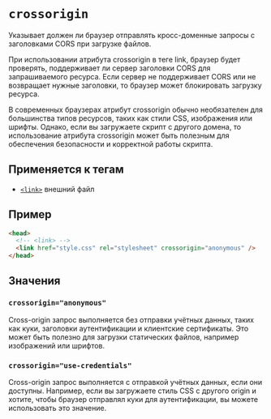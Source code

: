 # `crossorigin`

Указывает должен ли браузер отправлять кросс-доменные запросы с заголовками CORS при загрузке файлов.

При использовании атрибута crossorigin в теге link, браузер будет проверять, поддерживает ли сервер заголовки CORS для запрашиваемого ресурса. Если сервер не поддерживает CORS или не возвращает нужные заголовки, то браузер может блокировать загрузку ресурса.

В современных браузерах атрибут crossorigin обычно необязателен для большинства типов ресурсов, таких как стили CSS, изображения или шрифты. Однако, если вы загружаете скрипт с другого домена, то использование атрибута crossorigin может быть полезным для обеспечения безопасности и корректной работы скрипта.

## Применяется к тегам

- [`<link>`](<../TAGS HEAD/link.md>) внешний файл

## Пример

```html
<head>
  <!-- <link> -->
  <link href="style.css" rel="stylesheet" crossorigin="anonymous" />
</head>
```

## Значения

### `crossorigin="anonymous"`

Cross-origin запрос выполняется без отправки учётных данных, таких как куки, заголовки аутентификации и клиентские сертификаты. Это может быть полезно для загрузки статических файлов, например изображений или шрифтов.

### `crossorigin="use-credentials"`

Cross-origin запрос выполняется с отправкой учётных данных, если они доступны. Например, если вы загружаете стиль CSS с другого origin и хотите, чтобы браузер отправлял куки для аутентификации, вы можете использовать это значение.
